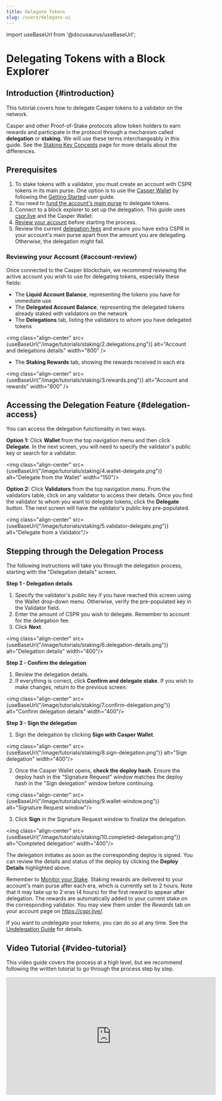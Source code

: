 ```yaml
---
title: Delegate Tokens
slug: /users/delegate-ui
---
```


import useBaseUrl from '@docusaurus/useBaseUrl';

# Delegating Tokens with a Block Explorer

## Introduction {#introduction}

This tutorial covers how to delegate Casper tokens to a validator on the network.

Casper and other Proof-of-Stake protocols allow token holders to earn rewards and participate in the protocol through a mechanism called **delegation** or **staking**. We will use these terms interchangeably in this guide. See the [Staking Key Concepts](/staking) page for more details about the differences.

## Prerequisites

1. To stake tokens with a validator, you must create an account with CSPR tokens in its main purse. One option is to use the [Casper Wallet](https://www.casperwallet.io/) by following the [Getting Started](https://www.casperwallet.io/user-guide/getting-started) user guide. 
2. You need to [fund the account's main purse](../funding-from-exchanges.md) to delegate tokens.
3. Connect to a block explorer to set up the delegation. This guide uses [cspr.live](https://cspr.live/) and the Casper Wallet.
4. [Review your account](#account-review) before starting the process.
5. Review the current [delegation fees](/staking#delegation-fees) and ensure you have extra CSPR in your account's main purse apart from the amount you are delegating. Otherwise, the delegation might fail.

### Reviewing your Account {#account-review}

Once connected to the Casper blockchain, we recommend reviewing the active account you wish to use for delegating tokens, especially these fields:

- The **Liquid Account Balance**, representing the tokens you have for immediate use
- The **Delegated Account Balance**, representing the delegated tokens already staked with validators on the network
- The **Delegations** tab, listing the validators to whom you have delegated tokens

<img class="align-center" src={useBaseUrl("/image/tutorials/staking/2.delegations.png")} alt="Account and delegations details" width="800" />

- The **Staking Rewards** tab, showing the rewards received in each era

<img class="align-center" src={useBaseUrl("/image/tutorials/staking/3.rewards.png")} alt="Account and rewards" width="800" />

## Accessing the Delegation Feature {#delegation-access}

You can access the delegation functionality in two ways.

**Option 1:** Click **Wallet** from the top navigation menu and then click **Delegate**. In the next screen, you will need to specify the validator's public key or search for a validator.

<img class="align-center" src={useBaseUrl("/image/tutorials/staking/4.wallet-delegate.png")} alt="Delegate from the Wallet" width="150"/>

**Option 2:** Click **Validators** from the top navigation menu. From the validators table, click on any validator to access their details. Once you find the validator to whom you want to delegate tokens, click the **Delegate** button. The next screen will have the validator's public key pre-populated.

<img class="align-center" src={useBaseUrl("/image/tutorials/staking/5.validator-delegate.png")} alt="Delegate from a Validator"/>

## Stepping through the Delegation Process

The following instructions will take you through the delegation process, starting with the "Delegation details" screen.

**Step 1 - Delegation details**

1. Specify the validator's public key if you have reached this screen using the Wallet drop-down menu. Otherwise, verify the pre-populated key in the Validator field.
2. Enter the amount of CSPR you wish to delegate. Remember to account for the delegation fee.
3. Click **Next**.

<img class="align-center" src={useBaseUrl("/image/tutorials/staking/6.delegation-details.png")} alt="Delegation details" width="400"/>

**Step 2 - Confirm the delegation**

1. Review the delegation details.
2. If everything is correct, click **Confirm and delegate stake**. If you wish to make changes, return to the previous screen.

<img class="align-center" src={useBaseUrl("/image/tutorials/staking/7.confirm-delegation.png")} alt="Confirm delegation details" width="400"/>

**Step 3 - Sign the delegation**

1.  Sign the delegation by clicking **Sign with Casper Wallet**.

<img class="align-center" src={useBaseUrl("/image/tutorials/staking/8.sign-delegation.png")} alt="Sign delegation" width="400"/>

2.  Once the Casper Wallet opens, **check the deploy hash**. Ensure the deploy hash in the "Signature Request" window matches the deploy hash in the "Sign delegation" window before continuing.

<img class="align-center" src={useBaseUrl("/image/tutorials/staking/9.wallet-window.png")} alt="Signature Request window"/>

3.  Click **Sign** in the Signature Request window to finalize the delegation.

<img class="align-center" src={useBaseUrl("/image/tutorials/staking/10.completed-delegation.png")} alt="Completed delegation" width="400"/>

The delegation initiates as soon as the corresponding deploy is signed. You can review the details and status of the deploy by clicking the **Deploy Details** highlighted above. 

Remember to [Monitor your Stake](/staking/#monitoring-rewards). Staking rewards are delivered to your account's main purse after each era, which is currently set to 2 hours. Note that it may take up to 2 eras (4 hours) for the first reward to appear after delegation. The rewards are automatically added to your current stake on the corresponding validator. You may view them under the _Rewards_ tab on your account page on <https://cspr.live/>.

If you want to undelegate your tokens, you can do so at any time. See the [Undelegation Guide](./undelegate-ui.md) for details.

## Video Tutorial {#video-tutorial}

This video guide covers the process at a high level, but we recommend following the written tutorial to go through the process step by step.

<iframe width="560" height="315" src="https://www.youtube.com/embed/cR3v8AthlkQ" frameborder="0" allow="accelerometer; autoplay; clipboard-write; encrypted-media; gyroscope; picture-in-picture" allowfullscreen></iframe>
